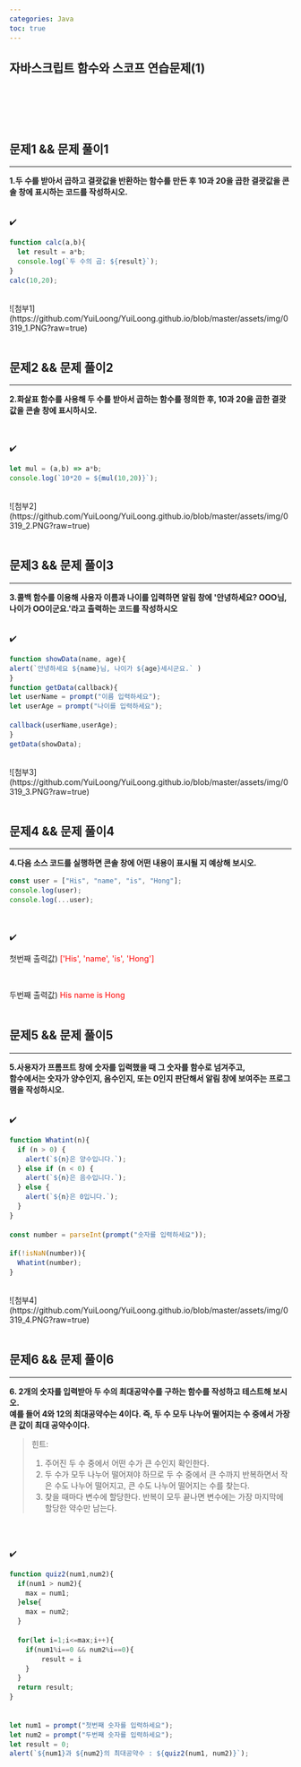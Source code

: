 ```yaml
---
categories: Java
toc: true
---
```


## 자바스크립트 함수와 스코프 연습문제(1)
  <br> 
  <br>
  <br>
  <br>
 

## 문제1 && 문제 풀이1
___
**1.두 수를 받아서 곱하고 결괏값을 반환하는 함수를 만든 후 10과 20을 곱한 결괏값을 콘솔 창에 표시하는 코드를 작성하시오.** 
<br>
<br>
<br>
✔️
```js
function calc(a,b){
  let result = a*b;
  console.log(`두 수의 곱: ${result}`);
}
calc(10,20);
```
<br>
![첨부1](https://github.com/YuiLoong/YuiLoong.github.io/blob/master/assets/img/0319_1.PNG?raw=true)
<br>
<br>

## 문제2 && 문제 풀이2
___
**2.화살표 함수를 사용해 두 수를 받아서 곱하는 함수를 정의한 후, 10과 20을 곱한 결괏값을 콘솔 창에 표시하시오.**
<br>
<br>
<br>

  ✔️ 
  <br>
  
```js
let mul = (a,b) => a*b;
console.log(`10*20 = ${mul(10,20)}`);
```
<br>
![첨부2](https://github.com/YuiLoong/YuiLoong.github.io/blob/master/assets/img/0319_2.PNG?raw=true)
<br>
<br>

## 문제3 && 문제 풀이3
___
**3.콜백 함수를 이용해 사용자 이름과 나이를 입력하면 알림 창에 '안녕하세요? OOO님, 나이가 OO이군요.'라고 출력하는 코드를 작성하시오** <br>
<br>
<br>
  ✔️ <br>
  
  ```js
  function showData(name, age){
  alert(`안녕하세요 ${name}님, 나이가 ${age}세시군요.` )
}
function getData(callback){
  let userName = prompt("이름 입력하세요");
  let userAge = prompt("나이를 입력하세요");

  callback(userName,userAge);
}
getData(showData);
```
<br>
![첨부3](https://github.com/YuiLoong/YuiLoong.github.io/blob/master/assets/img/0319_3.PNG?raw=true)
<br>
<br>
  
## 문제4 && 문제 풀이4
___
**4.다음 소스 코드를 실행하면 콘솔 창에 어떤 내용이 표시될 지 예상해 보시오.** <br>

```js
const user = ["His", "name", "is", "Hong"];
console.log(user);
console.log(...user);
```
<br>
<br>
✔️ 
<br>

첫번째 출력값) <span style="color: red;">['His', 'name', 'is', 'Hong']</span>

<br>

두번째 출력값) <span style="color: red;">His name is Hong</span>
<br>
<br>

## 문제5 && 문제 풀이5
___
**5.사용자가 프롬프트 창에 숫자를 입력했을 때 그 숫자를 함수로 넘겨주고,** <br> 
**함수에서는 숫자가 양수인지, 음수인지, 또는 0인지 판단해서 알림 창에 보여주는 프로그램을 작성하시오.**
<br>
<br>
<br>
  ✔️ <br>
  
```js
function Whatint(n){
  if (n > 0) {
    alert(`${n}은 양수입니다.`);
  } else if (n < 0) {
    alert(`${n}은 음수입니다.`);
  } else {
    alert(`${n}은 0입니다.`);
  }
}

const number = parseInt(prompt("숫자를 입력하세요"));

if(!isNaN(number)){
  Whatint(number);
}

```
<br>
![첨부4](https://github.com/YuiLoong/YuiLoong.github.io/blob/master/assets/img/0319_4.PNG?raw=true)
<br>
<br>

## 문제6 && 문제 풀이6
___
**6. 2개의 숫자를 입력받아 두 수의 최대공약수를 구하는 함수를 작성하고 테스트해 보시오.** <br>
**예를 들어 4와 12의 최대공약수는 4이다. 즉, 두 수 모두 나누어 떨어지는 수 중에서 가장 큰 값이 최대 공약수이다.**
<br>
>힌트: <br>
>1) 주어진 두 수 중에서 어떤 수가 큰 수인지 확인한다.<br>
>2) 두 수가 모두 나누어 떨어져야 하므로 두 수 중에서 큰 수까지 반복하면서 작은 수도 나누어 떨어지고, 큰 수도 나누어 떨어지는 수를 찾는다.<br>
>3) 찾을 때마다 변수에 할당한다. 반복이 모두 끝나면 변수에는 가장 마지막에 할당한 약수만 남는다.<br>

<br>
<br>

  ✔️ <br>

```js
function quiz2(num1,num2){
  if(num1 > num2){
    max = num1;
  }else{
    max = num2;
  }

  for(let i=1;i<=max;i++){
    if(num1%i==0 && num2%i==0){
        result = i
    }
  }
  return result;
}


let num1 = prompt("첫번째 숫자를 입력하세요");
let num2 = prompt("두번째 숫자를 입력하세요");
let result = 0;
alert(`${num1}과 ${num2}의 최대공약수 : ${quiz2(num1, num2)}`);

```
<br>
<br>
